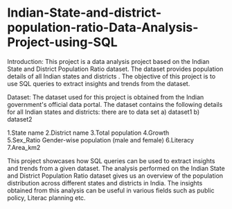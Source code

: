 # Indian-State-and-district-population-ratio-Data-Analysis-Project-using-SQL


Introduction:
This project is a data analysis project based on the Indian State and District Population Ratio dataset. The dataset provides population details of all Indian states and districts .
The objective of this project is to use SQL queries to extract insights and trends from the dataset.


Dataset:
The dataset used for this project is obtained from the Indian government's official data portal. The dataset contains the following details for all Indian states and districts:
there are to data set 
a) dataset1
b) dataset2

1.State name
2.District name
3.Total population
4.Growth	
5.Sex_Ratio	Gender-wise population (male and female)
6.Literacy
7.Area_km2

This project showcases how SQL queries can be used to extract insights and trends from a given dataset. The analysis performed on the Indian State and District Population Ratio dataset gives us an overview of the population distribution across different states and districts in India. The insights obtained from this analysis can be useful in various fields such as public policy, Literac  planning etc.






